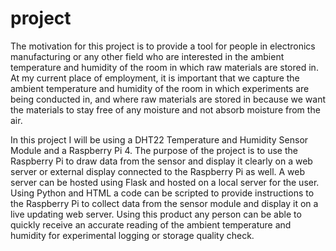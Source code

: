 # project

The motivation for this project is to provide a tool for 
people in electronics manufacturing or any other field who 
are interested in the ambient temperature and humidity of the 
room in which raw materials are stored in. At my current 
place of employment, it is important that we capture the 
ambient temperature and humidity of the room in which experiments
are being conducted in, and where raw materials are stored in 
because we want the materials to stay free of any moisture and 
not absorb moisture from the air.

In this project I will be using a DHT22 Temperature and Humidity
Sensor Module and a Raspberry Pi 4. The purpose of the project is to 
use the Raspberry Pi to draw data from the sensor and display it
clearly on a web server or external display connected to the 
Raspberry Pi as well. A web server can be hosted using Flask and 
hosted on a local server for the user. Using Python and HTML
a code can be scripted to provide instructions to the Raspberry 
Pi to collect data from the sensor module and display it on 
a live updating web server. Using this product any person
can be able to quickly receive an accurate reading of the 
ambient temperature and humidity for experimental logging 
or storage quality check. 
